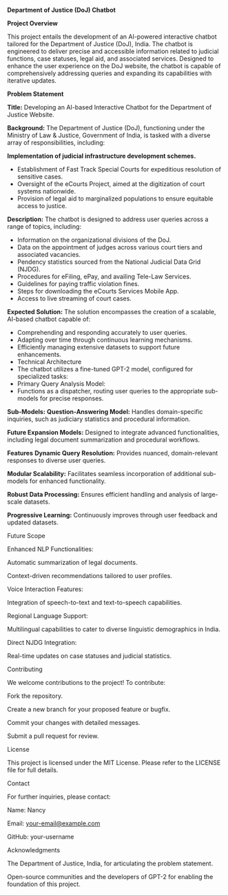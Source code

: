 **Department of Justice (DoJ) Chatbot**

**Project Overview**

This project entails the development of an AI-powered interactive chatbot tailored for the Department of Justice (DoJ), India. The chatbot is engineered to deliver precise and accessible information related to judicial functions, case statuses, legal aid, and associated services. Designed to enhance the user experience on the DoJ website, the chatbot is capable of comprehensively addressing queries and expanding its capabilities with iterative updates.

**Problem Statement**

**Title:** Developing an AI-based Interactive Chatbot for the Department of Justice Website.

**Background:**
The Department of Justice (DoJ), functioning under the Ministry of Law & Justice, Government of India, is tasked with a diverse array of responsibilities, including:

**Implementation of judicial infrastructure development schemes.**
- Establishment of Fast Track Special Courts for expeditious resolution of sensitive cases.
- Oversight of the eCourts Project, aimed at the digitization of court systems nationwide.
- Provision of legal aid to marginalized populations to ensure equitable access to justice.

**Description:** The chatbot is designed to address user queries across a range of topics, including:
- Information on the organizational divisions of the DoJ.
- Data on the appointment of judges across various court tiers and associated vacancies.
- Pendency statistics sourced from the National Judicial Data Grid (NJDG).
- Procedures for eFiling, ePay, and availing Tele-Law Services.
- Guidelines for paying traffic violation fines.
- Steps for downloading the eCourts Services Mobile App.
- Access to live streaming of court cases.

**Expected Solution:** The solution encompasses the creation of a scalable, AI-based chatbot capable of:
- Comprehending and responding accurately to user queries.
- Adapting over time through continuous learning mechanisms.
- Efficiently managing extensive datasets to support future enhancements.
- Technical Architecture
- The chatbot utilizes a fine-tuned GPT-2 model, configured for specialized tasks:
- Primary Query Analysis Model:
- Functions as a dispatcher, routing user queries to the appropriate sub-models for precise responses.

**Sub-Models:**
**Question-Answering Model:** Handles domain-specific inquiries, such as judiciary statistics and procedural information.

**Future Expansion Models:** Designed to integrate advanced functionalities, including legal document summarization and procedural workflows.

**Features**
**Dynamic Query Resolution:** Provides nuanced, domain-relevant responses to diverse user queries.

**Modular Scalability:** Facilitates seamless incorporation of additional sub-models for enhanced functionality.

**Robust Data Processing:** Ensures efficient handling and analysis of large-scale datasets.

**Progressive Learning:** Continuously improves through user feedback and updated datasets.


Future Scope

Enhanced NLP Functionalities:

Automatic summarization of legal documents.

Context-driven recommendations tailored to user profiles.

Voice Interaction Features:

Integration of speech-to-text and text-to-speech capabilities.

Regional Language Support:

Multilingual capabilities to cater to diverse linguistic demographics in India.

Direct NJDG Integration:

Real-time updates on case statuses and judicial statistics.

Contributing

We welcome contributions to the project! To contribute:

Fork the repository.

Create a new branch for your proposed feature or bugfix.

Commit your changes with detailed messages.

Submit a pull request for review.

License

This project is licensed under the MIT License. Please refer to the LICENSE file for full details.

Contact

For further inquiries, please contact:

Name: Nancy

Email: your-email@example.com

GitHub: your-username

Acknowledgments

The Department of Justice, India, for articulating the problem statement.

Open-source communities and the developers of GPT-2 for enabling the foundation of this project.

